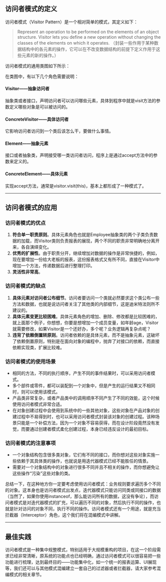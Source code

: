 ## 访问者模式的定义 ##

访问者模式（Visitor Pattern）是一个相对简单的模式，其定义如下：

> Represent an operation to be performed on the elements of an object structure. Visitor lets you define a new operation without changing the classes of the elements on which it operates. （封装一些作用于某种数据结构中的各元素的操作，它可以在不改变数据结构的前提下定义作用于这些元素的新的操作。）

访问者模式的通用类图如下所示：



在类图中，有以下几个角色需要说明：

#### Visitor——抽象访问者 ####

抽象类或者接口，声明访问者可以访问哪些元素，具体到程序中就是visit方法的参数定义哪些对象是可以被访问的。

#### ConcreteVisitor——具体访问者 ####

它影响访问者访问到一个类后该怎么干，要做什么事情。

#### Element——抽象元素 ####

接口或者抽象类，声明接受哪一类访问者访问，程序上是通过accept方法中的参数来定义的。

#### ConcreteElement——具体元素 ####

实现accept方法，通常是visitor.visit(this)，基本上都形成了一种模式了。

------

## 访问者模式的应用 ##

### 访问者模式的优点 ###
1. **符合单一职责原则**。具体元素角色也就是Employee抽象类的两个子类负责数据的加载，而Visitor类则负责报表的展现，两个不同的职责非常明确地分离开来，各自演绎变化。
2. **优秀的扩展性**。由于职责分开，继续增加对数据的操作是非常快捷的，例如，现在要增加一份给大老板的报表，这份报表格式又有所不同，直接在Visitor中增加一个方法，传递数据后进行整理打印。
3. **灵活性非常高**。

### 访问者模式的缺点 ###
1. **具体元素对访问者公布细节**。访问者要访问一个类就必然要求这个类公布一些方法和数据，也就是说访问者关注了其他类的内部细节，这是迪米特法则所不建议的。
2. **具体元素变更比较困难**。具体元素角色的增加、删除、修改都是比较困难的，就上面那个例子，你想想，你要是想增加一个成员变量，如年龄age，Visitor就需要修改，如果Visitor是一个还好办，多个呢？业务逻辑再复杂点呢？
3. **违背了依赖倒置转原则**。访问者依赖的是具体元素，而不是抽象元素，这破坏了依赖倒置原则，特别是在面向对象的编程中，抛弃了对接口的依赖，而直接依赖实现类，扩展比较难。

### 访问者模式的使用场景 ###

- 相同的方法，不同的执行顺序，产生不同的事件结果时，可以采用访问者模式。
- 多个部件或零件，都可以装配到一个对象中，但是产生的运行结果又不相同时，则可以使用该模式。
- 产品类非常复杂，或者产品类中的调用顺序不同产生了不同的效能，这个时候使用访问者模式非常合适。
- 在对象创建过程中会使用到系统中的一些其他对象，这些对象在产品对象的创建过程中不易得到时，也可以采用访问者模式封装该对象的创建过程。该种场景只能是一个补偿方法，因为一个对象不容易获得，而在设计阶段竟然没有发觉，而要通过创建者模式柔化创建过程，本身已经违反设计的最初目标。

### 访问者模式的注意事项

- 一个对象结构包含很多类对象，它们有不同的接口，而你想对这些对象实施一些依赖于其具体类的操作，也就说是用迭代器模式已经不能胜任的情景。
- 需要对一个对象结构中的对象进行很多不同并且不相关的操作，而你想避免让这些操作“污染”这些对象的类。

总结一下，在这种地方你一定要考虑使用访问者模式：业务规则要求遍历多个不同的对象。这本身也是访问者模式出发点，迭代器模式只能访问同类或同接口的数据（当然了，如果你使用instanceof，那么能访问所有的数据，这没有争论），而访问者模式是对迭代器模式的扩充，可以遍历不同的对象，然后执行不同的操作，也就是针对访问的对象不同，执行不同的操作。访问者模式还有一个用途，就是充当拦截器（Interceptor）角色，这个我们将在混编模式中讲解。

---

## 最佳实践 ##
访问者模式是一种集中规整模式，特别适用于大规模重构的项目，在这一个阶段需求已经非常清晰，原系统的功能点也已经明确，通过访问者模式可以很容易把一些功能进行梳理，达到最终目的——功能集中化，如一个统一的报表运算、UI展现等，我们还可以与其他模式混编建立一套自己的过滤器或者拦截器，请大家参考混编模式的相关章节。